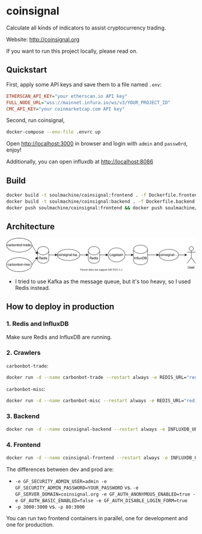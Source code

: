 # coinsignal

Calculate all kinds of indicators to assist cryptocurrency trading.

Website: <http://coinsignal.org>

If you want to run this project locally, please read on.

## Quickstart

First, apply some API keys and save them to a file named `.env`:

```ini
ETHERSCAN_API_KEY="your etherscan.io API key"
FULL_NODE_URL="wss://mainnet.infura.io/ws/v3/YOUR_PROJECT_ID"
CMC_API_KEY="your coinmarketcap.com API key"
```

Second, run coinsignal,

```bash
docker-compose --env-file .envrc up
```

Open <http://localhost:3000> in browser and login with `admin` and `passw0rd`, enjoy!

Additionally, you can open influxdb at <http://localhost:8086>

## Build

```bash
docker build -t soulmachine/coinsignal:frontend . -f Dockerfile.frontend
docker build -t soulmachine/coinsignal:backend . -f Dockerfile.backend
docker push soulmachine/coinsignal:frontend && docker push soulmachine/coinsignal:backend
```

## Architecture

![Architecture](./architecture.svg)

- I tried to use Kafka as the message queue, but it's too heavy, so I used Redis instead.

## How to deploy in production

### 1. Redis and InfluxDB

Make sure Redis and InfluxDB are running.

### 2. Crawlers

`carbonbot-trade`:

```bash
docker run -d --name carbonbot-trade --restart always -e REDIS_URL="redis://:7BUvEvH@192.168.5.250:6379" -u "$(id -u):$(id -g)" soulmachine/carbonbot pm2-runtime start pm2.trade.config.js
```

`carbonbot-misc`:

```bash
docker run -d --name carbonbot-misc --restart always -e REDIS_URL="redis://:password@ip:6379" -e FULL_NODE_URL="wss://mainnet.infura.io/ws/v3/YOUR_PROJECT_ID" -e ETHERSCAN_API_KEY="YOUR_API_KEY" -e CMC_API_KEY="YOUR_API_KEY" -u "$(id -u):$(id -g)" soulmachine/carbonbot:misc
```

### 3. Backend

```bash
docker run -d --name coinsignal-backend --restart always -e INFLUXDB_URL=http://ip:8086 -e INFLUXDB_ORG=ORG_NAME -e INFLUXDB_BUCKET=BUCKET_NAME -e INFLUXDB_TOKEN=YOUR_TOKEN -e REDIS_URL="redis://:password@ip:6379" soulmachine/coinsignal:backend
```

### 4. Frontend

```bash
docker run -d --name coinsignal-frontend --restart always -e INFLUXDB_URL=http://ip:8086 -e INFLUXDB_ORG=ORG_NAME -e INFLUXDB_BUCKET=BUCKET_NAME -e INFLUXDB_TOKEN=YOUR_TOKEN -e GF_SERVER_DOMAIN=coinsignal.org -e GF_AUTH_ANONYMOUS_ENABLED=true -e GF_AUTH_BASIC_ENABLED=false -e GF_AUTH_DISABLE_LOGIN_FORM=true -p 80:3000 soulmachine/coinsignal:frontend
```

The differences between dev and prod are:

- `-e GF_SECURITY_ADMIN_USER=admin -e GF_SECURITY_ADMIN_PASSWORD=YOUR_PASSWORD` vs. `-e GF_SERVER_DOMAIN=coinsignal.org -e GF_AUTH_ANONYMOUS_ENABLED=true -e GF_AUTH_BASIC_ENABLED=false -e GF_AUTH_DISABLE_LOGIN_FORM=true`
- `-p 3000:3000` vs. `-p 80:3000`

You can run two frontend containers in parallel, one for development and one for production.
